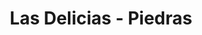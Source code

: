 ---
title: Las Delicias - Piedras
nombre_comunidad: Las Delicias - Piedras
municipio: Tarazá
departamento: Antioquia
descripcion: >-
  Las Delicias Piedras se encuentra ubicada en la llamada troncal de occidente a
  cinco minutos del Municipio de Tarazá. Una parte de a población vive en en
  centro poblado y otras al borde de carretera.  A pesar de ello, logran llegar
  a las familias que no están en el centro poblado con información e involucran
  a los habitantes en diferentes iniciativas de la junta. Esto evidencia que hay
  un nivel de cohesión comunitaria significativo, en tanto, promueven el sentido
  de pertenencia con la vereda. 

  La pandemia del covid-19 y las contingencias ocasionadas por la hidroeléctrica
  han afectado a la población en general dando lugar a la zozobra. 
num_personas: 1000
num_familias: 200
min_distancia_casco_urbano: 10
km_distancia_casco_urbano: 5
vias_acceso: >-
  Vía terrestre de Medellín, por la vía a la costa Atlántica, a 10 minutos antes
  de casco urbano de Tarazá. La caseta comunal se encuentra  a 3 minutos de la
  troncal. 
infraestructura_comunitaria:
  - Caseta comunitaria
  - ' Parroquia'
  - Puesto de salud (médico va cada 15 días)
  - Cancha  fútbol
  - ' Lugares turísticos.'
notas_infraestructura_comunitaria: null
liderazgo_comunidad:
  - >-
    Es una comunidad con liderazgo importantes.

    Liderazgo tradicional:  este tipo de líder guía a las personas a realizar
    tareas para las cuales ellas mismas no harían por cuenta propia
  - ' por ejemplo: participar en actividades'
  - >2-
     gestionar espacios y recursos.
    Liderazgo de mujeres: se identificaron mujeres de la comunidad que trabajan
    o han realizado acciones para fortalecer el bienestar comunitario
  - >2-
     es el caso de expresidentas de la JAC de los barrios y la actual líder encargada del adulto mayor. También en este rol esta la cacica del resguardo indígena y la presidenta del concejo comunitario.
    Existen liderazgos masculinos como el presidente de JAC; secretarios y
    sabios del resguardo indígena. Con respecto a los jóvenes existe un líder
    comunitario encargado del trabajo con esta población.
inclusion_diversidad_genero: >-
  Población multicultural donde se evidencian relaciones interétnicas,. En el
  mismo territorio confluye población afrodescendiente, población indígena Zenú
  y población campesina. Se evidencia una población joven activa organizada y
  con capacidad de autogestión. Las mujeres se destacan por agruparse en
  asociaciones productivas y que van en línea de la seguridad alimentaria y el
  cuidado del territorio.
comentarios_conectividad: Acceso las señales de todos los operadores.
punto_SOLE: Caseta Comunal
comentarios_punto_SOLE:
  - >-
    https://padlet.com/lasdeliciascomunidad/sole-comunidad-las-delicias-piedras-sheap633o5mwyexj
ppales_actividades_economicas_vocacion_productiva:
  - Agricultura
  - ' Ganadería'
  - ' Minería'
  - ' Especies menores (avicultura)'
  - Piscicultura.
comentarios_ppales_actividades_economicas_vocacion_productiva: null
comunidad_sostenible_uso_suelo: Suelo con vocación agropecuaria y minería.
org_con_proyeccion: []
servicios_publicos_comunidades_focalizadas: []
comunidades_focalizadas_educacion_infraestructura_educativa:
  - >-
    Institución educativa de preescolar hasta 10° (300 estudiantes
    aproximadamente) y jornadas sabatinas
comunidades_focalizadas_practicas_organizativas: []
conectividad_minima: Regular
iniciativas_priorizadas:
  - >-
    Fortalecimiento de la piscicultura en la comunidad Las Delicias piedras con
    visión de cadena productiva y sostenible ambiental; económica y socialmente
org_focalizada: []
riesgo: null
otros_programas_USAID:
  - Programa Jovenes resilientes ACDIVOCA
alianzas_colaboradores: []
posibilidad_iniciativas_conjuntas_aliados_2: []
actividades_ocio:
  - Torneos de futbol
  - ' fiestas patronales Perpetuó Socorro'
  - ' Virgen del Carmen'
  - ' San Isidro'
  - ' fiesta popular de herencia paisa'
medios_comunicacion_narrativas_locales:
  - "Red de comunicaciones Bajo Cauca- Semillero El Jardín\t"
num_visitas_realizadas: null
num_diagnosticos_rurales_participativos_realizados: null
infraestructura_salud_atencion_psicosocial: []
notas_infraestructura_salud_atencion_psicosocial: >-
  Gracias al convenio USAID - OIM - HOMO, el ESE HOSPITAL SAN ANTONIO en la
  cabecera municipal ofrece servicio de telemedicina para psiquiatría y
  psicología. También ya habilitó el servicio presencial de fisioterapia,
  terapia ocupacional y fonoaudiología.
num_visitas_predio: null
url: /comunidad-focalizada/las-delicias-piedras
layout: single
download_file: /reportes/las-delicias-piedras.pdf

---